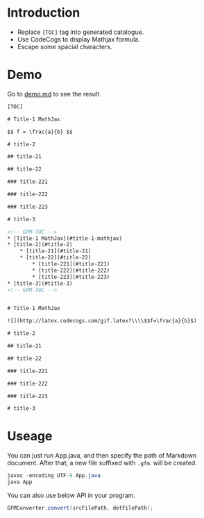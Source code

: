 # Introduction

- Replace `[TOC]` tag into generated catalogue.
- Use CodeCogs to display Mathjax formula.
- Escape some spacial characters.

# Demo

Go to [demo.md](https://github.com/CyC2018/GFM-Converter/blob/master/demo.md) to see the result.

```html
[TOC]

# Title-1 MathJax

$$ f = \frac{a}{b} $$

# title-2

## title-21

## title-22

### title-221

### title-222

### title-223

# title-3
```

```html
<!-- GFM-TOC -->
* [Title-1 MathJax](#title-1-mathjax)
* [title-2](#title-2)
    * [title-21](#title-21)
    * [title-22](#title-22)
        * [title-221](#title-221)
        * [title-222](#title-222)
        * [title-223](#title-223)
* [title-3](#title-3)
<!-- GFM-TOC -->


# Title-1 MathJax

![](http://latex.codecogs.com/gif.latex?\\\\$$f=\frac{a}{b}$)

# title-2

## title-21

## title-22

### title-221

### title-222

### title-223

# title-3

```

# Useage

You can just run App.java, and then specify the path of Markdown document. After that, a new file suffixed with `.gfm`. will be created.

```java
javac -encoding UTF-8 App.java
java App
```

You can also use below API in your program.

```java
GFMConverter.convert(srcFilePath, detFilePath);
```
